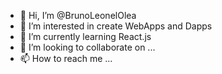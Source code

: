 - 👋 Hi, I’m @BrunoLeonelOlea
- 👀 I’m interested in create WebApps and Dapps
- 🌱 I’m currently learning React.js
- 💞️ I’m looking to collaborate on ...
- 📫 How to reach me ...

<!---
BrunoLeonelOlea/BrunoLeonelOlea is a ✨ special ✨ repository because its `README.md` (this file) appears on your GitHub profile.
You can click the Preview link to take a look at your changes.
--->
